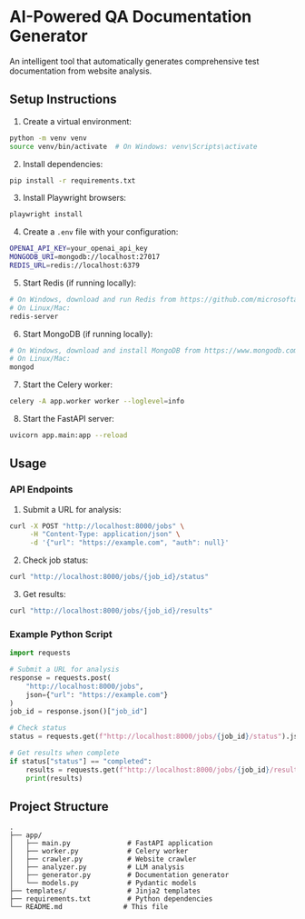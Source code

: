 # AI-Powered QA Documentation Generator

An intelligent tool that automatically generates comprehensive test documentation from website analysis.

## Setup Instructions

1. Create a virtual environment:
```bash
python -m venv venv
source venv/bin/activate  # On Windows: venv\Scripts\activate
```

2. Install dependencies:
```bash
pip install -r requirements.txt
```

3. Install Playwright browsers:
```bash
playwright install
```

4. Create a `.env` file with your configuration:
```bash
OPENAI_API_KEY=your_openai_api_key
MONGODB_URI=mongodb://localhost:27017
REDIS_URL=redis://localhost:6379
```

5. Start Redis (if running locally):
```bash
# On Windows, download and run Redis from https://github.com/microsoftarchive/redis/releases
# On Linux/Mac:
redis-server
```

6. Start MongoDB (if running locally):
```bash
# On Windows, download and install MongoDB from https://www.mongodb.com/try/download/community
# On Linux/Mac:
mongod
```

7. Start the Celery worker:
```bash
celery -A app.worker worker --loglevel=info
```

8. Start the FastAPI server:
```bash
uvicorn app.main:app --reload
```

## Usage

### API Endpoints

1. Submit a URL for analysis:
```bash
curl -X POST "http://localhost:8000/jobs" \
     -H "Content-Type: application/json" \
     -d '{"url": "https://example.com", "auth": null}'
```

2. Check job status:
```bash
curl "http://localhost:8000/jobs/{job_id}/status"
```

3. Get results:
```bash
curl "http://localhost:8000/jobs/{job_id}/results"
```

### Example Python Script

```python
import requests

# Submit a URL for analysis
response = requests.post(
    "http://localhost:8000/jobs",
    json={"url": "https://example.com"}
)
job_id = response.json()["job_id"]

# Check status
status = requests.get(f"http://localhost:8000/jobs/{job_id}/status").json()

# Get results when complete
if status["status"] == "completed":
    results = requests.get(f"http://localhost:8000/jobs/{job_id}/results").json()
    print(results)
```

## Project Structure

```
.
├── app/
│   ├── main.py              # FastAPI application
│   ├── worker.py            # Celery worker
│   ├── crawler.py           # Website crawler
│   ├── analyzer.py          # LLM analysis
│   ├── generator.py         # Documentation generator
│   └── models.py            # Pydantic models
├── templates/               # Jinja2 templates
├── requirements.txt         # Python dependencies
└── README.md               # This file
``` 